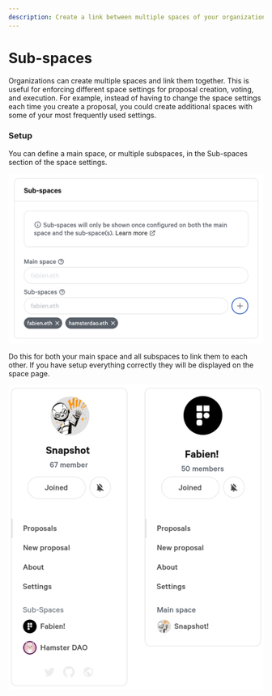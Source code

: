 ```yaml
---
description: Create a link between multiple spaces of your organization
---
```


# Sub-spaces

Organizations can create multiple spaces and link them together. This is useful for enforcing different space settings for proposal creation, voting, and execution. For example, instead of having to change the space settings each time you create a proposal, you could create additional spaces with some of your most frequently used settings.

### Setup

You can define a main space, or multiple subspaces, in the Sub-spaces section of the space settings.

![](<../.gitbook/assets/image (1) (5).png>)

Do this for both your main space and all subspaces to link them to each other. If you have setup everything correctly they will be displayed on the space page.

![](<../.gitbook/assets/image (12).png>)
